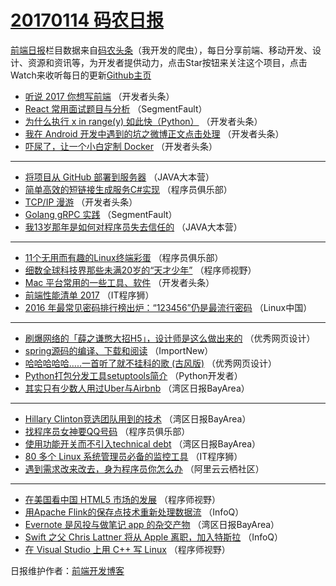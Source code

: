 # [20170114 码农日报](https://github.com/kujian/frontendDaily/blob/master/2017/01/14.md)

[前端日报](http://caibaojian.com/c/news)栏目数据来自[码农头条](http://hao.caibaojian.com/)（我开发的爬虫），每日分享前端、移动开发、设计、资源和资讯等，为开发者提供动力，点击Star按钮来关注这个项目，点击Watch来收听每日的更新[Github主页](https://github.com/kujian/frontendDaily)
* [听说 2017 你想写前端](http://hao.caibaojian.com/21520.html) （开发者头条）
* [React 常用面试题目与分析](http://hao.caibaojian.com/21526.html) （SegmentFault）
* [为什么执行 x in range(y) 如此快（Python）](http://hao.caibaojian.com/21522.html) （开发者头条）
* [我在 Android 开发中遇到的坑之微博正文点击处理](http://hao.caibaojian.com/21517.html) （开发者头条）
* [吓尿了，让一个小白定制 Docker](http://hao.caibaojian.com/21523.html) （开发者头条）

***
* [将项目从 GitHub 部署到服务器](http://hao.caibaojian.com/21512.html) （JAVA大本营）
* [简单高效的短链接生成服务C#实现](http://hao.caibaojian.com/21515.html) （程序员俱乐部）
* [TCP/IP 漫游](http://hao.caibaojian.com/21519.html) （开发者头条）
* [Golang gRPC 实践](http://hao.caibaojian.com/21525.html) （SegmentFault）
* [我13岁那年是如何对程序员失去信任的](http://hao.caibaojian.com/21513.html) （JAVA大本营）

***
* [11个无用而有趣的Linux终端彩蛋](http://hao.caibaojian.com/21516.html) （程序员俱乐部）
* [细数全球科技界那些未满20岁的“天才少年”](http://hao.caibaojian.com/21528.html) （程序师视野）
* [Mac 平台常用的一些工具、软件](http://hao.caibaojian.com/21518.html) （开发者头条）
* [前端性能清单 2017](http://hao.caibaojian.com/21536.html) （IT程序狮）
* [2016 年最常见密码排行榜出炉：“123456”仍是最流行密码](http://hao.caibaojian.com/21498.html) （Linux中国）

***
* [刷爆网络的「薛之谦憋大招H5」，设计师是这么做出来的](http://hao.caibaojian.com/21541.html) （优秀网页设计）
* [spring源码的编译、下载和阅读](http://hao.caibaojian.com/21487.html) （ImportNew）
* [哈哈哈哈哈&#8230;..一首听了就不挂科的歌 (古风版)](http://hao.caibaojian.com/21539.html) （优秀网页设计）
* [Python打包分发工具setuptools简介](http://hao.caibaojian.com/21499.html) （Python开发者）
* [其实只有少数人用过Uber与Airbnb](http://hao.caibaojian.com/21490.html) （湾区日报BayArea）

***
* [Hillary Clinton竞选团队用到的技术](http://hao.caibaojian.com/21491.html) （湾区日报BayArea）
* [找程序员女神要QQ号码](http://hao.caibaojian.com/21514.html) （程序员俱乐部）
* [使用功能开关而不引入technical debt](http://hao.caibaojian.com/21493.html) （湾区日报BayArea）
* [80 多个 Linux 系统管理员必备的监控工具](http://hao.caibaojian.com/21537.html) （IT程序狮）
* [遇到需求改来改去，身为程序员你怎么办](http://hao.caibaojian.com/21572.html) （阿里云云栖社区）

***
* [在美国看中国 HTML5 市场的发展](http://hao.caibaojian.com/21527.html) （程序师视野）
* [用Apache Flink的保存点技术重新处理数据流](http://hao.caibaojian.com/21485.html) （InfoQ）
* [Evernote 是风投与做笔记 app 的杂交产物](http://hao.caibaojian.com/21496.html) （湾区日报BayArea）
* [Swift 之父 Chris Lattner 将从 Apple 离职，加入特斯拉](http://hao.caibaojian.com/21486.html) （InfoQ）
* [在 Visual Studio 上用 C++ 写 Linux](http://hao.caibaojian.com/21529.html) （程序师视野）

日报维护作者：[前端开发博客](http://caibaojian.com/) 